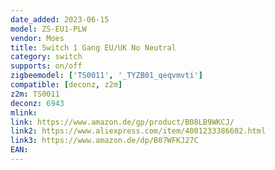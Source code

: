 ```yaml
---
date_added: 2023-06-15
model: ZS-EU1-PLW
vendor: Moes
title: Switch 1 Gang EU/UK No Neutral
category: switch
supports: on/off
zigbeemodel: ['TS0011', '_TYZB01_qeqvmvti']
compatible: [deconz, z2m]
z2m: TS0011
deconz: 6943
mlink: 
link: https://www.amazon.de/gp/product/B08LB9WKCJ/
link2: https://www.aliexpress.com/item/4001233386602.html
link3: https://www.amazon.de/dp/B07WFKJ27C
EAN: 
---
```

